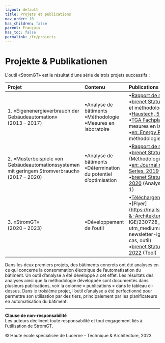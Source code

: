 ```yaml
---
layout: default
title: Projets et publications
nav_order: 10
has_children: false
parent: Français
has_toc: false
permalink: /fr/projects
---
```


# Projekte & Publikationen
L'outil «StromGT» est le résultat d’une série de trois projets successifs :

| Projet  | Contenu | Publications  |
| :---          | :---          | :---          |
| 1.     «Eigenenergieverbrauch der<br>Gebäudeautomation»<br>(2013 – 2017) |•Analyse de bâtiments<br> •Méthodologie<br> •Mesures en laboratoire| •[Rapport de résultats du projet](https://www.bfe.admin.ch/bfe/de/home/news-und-medien/publikationen.exturl.html/aHR0cHM6Ly9wdWJkYi5iZmUuYWRtaW4uY2gvZGUvcHVibGljYX/Rpb24vZG93bmxvYWQvODMwNw==.html)<br>•[brenet Status-Seminar, 2016](https://zenodo.org/record/2590938) (Analyse et méthodologie)<br>•[Haustech, 5 2016](https://www.hslu.ch/-/media/campus/common/files/dokumente/ta/ta%20forschung/zig/zig%20berichte/ht5%20040%20extra%20gebaeudeautomation.pdf?la=de-ch.) (Analyse)<br>•[TGA Fachplaner, 11 2016](http://service.gentnerverlag.de/download/pdf/tga/Hslu.pdf) (Analyse et mesures en laboratoire)<br>•[en: Energy Procedia, 2017](https://www.sciencedirect.com/science/article/pii/S1876610217329284?via%253Dihub) (Analyse et méthodologie) |
| 2.     «Musterbeispiele von Gebäudeautomationssystemen<br> mit geringem Stromverbrauch»<br>(2017 – 2020) |•Analyse de bâtiments<br>•Détermination du potentiel d’optimisation| •[Rapport de résultats du projet](https://www.bfe.admin.ch/bfe/de/home/news-und-medien/publikationen.exturl.html/aHR0cHM6Ly9wdWJkYi5iZmUuYWRtaW4uY2gvZGUvcHVibGljYX/Rpb24vZG93bmxvYWQvMTAzMDQ=.html)<br>•[brenet Status-Seminar, 2018](https://zenodo.org/record/2589957) (Méthodologie)<br>•[en: Journal of Physics: Conference Series, 2019](https://iopscience.iop.org/article/10.1088/1742-6596/1343/1/012125) (Méthodologie)<br>•[brenet Status-Seminar, S. 80-89, 2020](https://zenodo.org/record/3900180) (Analyse du bâtiment Roche Bau 1)|
| 3. «StromGT»<br>(2020 – 2023) |•Développement de l’outil| •[Téléchargement de l’outil](https://hslu-ige-laes.github.io/StromGTPublic/de) <br>•[Flyer](https://mailspace.hslu.ch/T&A_Technik-&-Architektur/IGE/Newsletter IGE/230728_Poster_StromGT.pdf?utm_medium=email&utm_source=ta-newsletter-ige_nl) (Projets, étude de cas, outil)<br>•[brenet Status-Seminar, S. 44-51, 2022](https://zenodo.org/record/6798164) (Tool)<br> |

Dans les deux premiers projets, des bâtiments concrets ont été analysés en ce qui concerne la consommation électrique de l’automatisation du bâtiment. Un outil d’analyse a été développé à cet effet. Les résultats des analyses ainsi que la méthodologie développée sont documentés dans plusieurs publications, voir la colonne « publications » dans le tableau ci-dessus.
Dans le troisième projet, l’outil d’analyse a été perfectionné pour permettre son utilisation par des tiers, principalement par les planificateurs en automatisation du bâtiment.



<hr>

**Clause de non-responsabilité**<br>
Les auteurs déclinent toute responsabilité et tout engagement liés à l’utilisation de StromGT.

© Haute école spécialisée de Lucerne – Technique & Architecture, 2023
